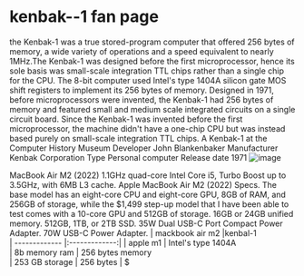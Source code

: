 # kenbak--1 fan page
the Kenbak-1 was a true stored-program computer that offered 256 bytes of memory, a wide variety of operations and a speed equivalent to nearly 1MHz.The Kenbak-1 was designed before the first microprocessor, hence its sole basis was small-scale integration TTL chips rather than a single chip for the CPU. The 8-bit computer used Intel's type 1404A silicon gate MOS shift registers to implement its 256 bytes of memory.
Designed in 1971, before microprocessors were invented, the Kenbak-1 had 256 bytes of memory and featured small and medium scale integrated circuits on a single circuit board. 
Since the Kenbak-1 was invented before the first microprocessor, the machine didn't have a one-chip CPU but was instead based purely on small-scale integration TTL chips.
A Kenbak-1 at the Computer History Museum
Developer	John Blankenbaker
Manufacturer	Kenbak Corporation
Type	Personal computer
Release date	1971
![image](https://github.com/nasserkhurma/kenbak--1/assets/156060823/432c04ff-16a3-48c4-aadd-74b33ce664fe)

MacBook Air M2 (2022)
1.1GHz quad-core Intel Core i5, Turbo Boost up to 3.5GHz, with 6MB L3 cache. 
Apple MacBook Air M2 (2022) Specs. The base model has an eight-core CPU and eight-core GPU, 8GB of RAM, and 256GB of storage, while the $1,499 step-up model that I have been able to test comes with a 10-core GPU and 512GB of storage. 
16GB or 24GB unified memory. 512GB, 1TB, or 2TB SSD. 35W Dual USB-C Port Compact Power Adapter. 70W USB-C Power Adapter.
| mackbook air m2        |kenbal-1           
| ------------- |:-------------:| 
| apple m1     | Intel's type 1404A  
| 8b memory ram    | 256 bytes memory      
| 253 GB storage | 256 bytes      |    $
